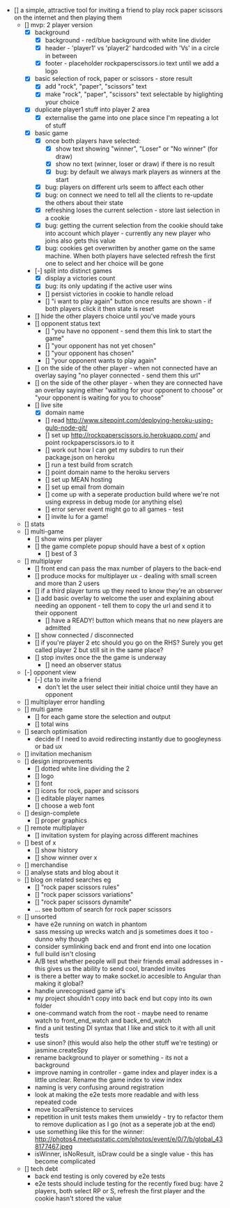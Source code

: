 - [] a simple, attractive tool for inviting a friend to play rock paper scissors on the internet and then playing them
	- [] mvp: 2 player version
		- [x] background
			- [x] background - red/blue background with white line divider
			- [x] header - 'player1' vs 'player2' hardcoded with 'Vs' in a circle in between
			- [x] footer - placeholder rockpaperscissors.io text until we add a logo
		- [x] basic selection of rock, paper or scissors - store result
			- [x] add "rock", "paper", "scissors" text
			- [x] make "rock", "paper", "scissors" text selectable by higlighting your choice
		- [x] duplicate player1 stuff into player 2 area
			- [x] externalise the game into one place since I'm repeating a lot of stuff
		- [x] basic game
			- [x] once both players have selected:
				- [x] show text showing "winner", "Loser" or "No winner" (for draw)
				- [x] show no text (winner, loser or draw) if there is no result
				- [x] bug: by default we always mark players as winners at the start
			- [x] bug: players on different urls seem to affect each other
			- [x] bug: on connect we need to tell all the clients to re-update the others about their state
			- [x] refreshing loses the current selection - store last selection in a cookie
			- [x] bug: getting the current selection from the cookie should take into account which player - currently any new player who joins also gets this value
			- [x] bug: cookies get overwritten by another game on the same machine. When both players have selected refresh the first one to select and her choice will be gone
		- [-] split into distinct games
			- [x] display a victories count
			- [x] bug: its only updating if the active user wins
			- [] persist victories in cookie to handle reload
			- [] "i want to play again" button once results are shown - if both players click it then state is reset
		- [] hide the other players choice until you've made yours
		- [] opponent status text
			- [] "you have no opponent - send them this link to start the game"
			- [] "your opponent has not yet chosen"
			- [] "your opponent has chosen"
			- [] "your opponent wants to play again"
		- [] on the side of the other player - when not connected have an overlay saying "no player connected - send them this url"
		- [] on the side of the other player - when they are connected have an overlay saying either "waiting for your opponent to choose" or "your opponent is waiting for you to choose"
		- [] live site
			- [x] domain name
			- [] read http://www.sitepoint.com/deploying-heroku-using-gulp-node-git/
			- [] set up http://rockpaperscissors.io.herokuapp.com/ and point rockpaperscissors.io to it
			- [] work out how I can get my subdirs to run their package.json on heroku
			- [] run a test build from scratch
			- [] point domain name to the heroku servers
			- [] set up MEAN hosting
			- [] set up email from domain
			- [] come up with a seperate production build where we're not using express in debug mode (or anything else)
			- [] error server event might go to all games - test
			- [] invite lu for a game!
	- [] stats
	- [] multi-game
		- [] show wins per player
		- [] the game complete popup should have a best of x option
			- [] best of 3
	- [] multiplayer
		- [] front end can pass the max number of players to the back-end
		- [] produce mocks for multiplayer ux - dealing with small screen and more than 2 users
		- [] if a third player turns up they need to know they're an observer
		- [] add basic overlay to welcome the user and explaining about needing an opponent - tell them to copy the url and send it to their opponent
			- [] have a READY! button which means that no new players are admitted
		- [] show connected / disconnected
		- [] if you're player 2 etc should you go on the RHS? Surely you get called player 2 but still sit in the same place?
		- [] stop invites once the the game is underway
			- [] need an observer status
	- [-] opponent view
		- [-] cta to invite a friend
			- don't let the user select their initial choice until they have an opponent
	- [] multiplayer error handling
	- [] multi game
		- [] for each game store the selection and output
		- [] total wins
	- [] search optimisation
		- decide if I need to avoid redirecting instantly due to googleyness or bad ux
	- [] invitation mechanism
	- [] design improvements
		- [] dotted white line dividing the 2
		- [] logo
		- [] font
		- [] icons for rock, paper and scissors
		- [] editable player names
		- [] choose a web font
	- [] design-complete
		- [] proper graphics
	- [] remote multiplayer
		- [] invitation system for playing across different machines
	- [] best of x
		- [] show history
		- [] show winner over x
	- [] merchandise
	- [] analyse stats and blog about it
	- [] blog on related searches eg
		- [] "rock paper scissors rules"
		- [] "rock paper scissors variations"
		- [] "rock paper scissors dynamite"
		- ... see bottom of search for rock paper scissors
	- [] unsorted
		- have e2e running on watch in phantom
		- sass messing up wrecks watch and js sometimes does it too - dunno why though
		- consider symlinking back end and front end into one location
		- full build isn't closing
		- A/B test whether people will put their friends email addresses in - this gives us the ability to send cool, branded invites
		- is there a better way to make socket.io accesible to Angular than making it global?
		- handle unrecognised game id's
		- my project shouldn't copy into back end but copy into its own folder
		- one-command watch from the root - maybe need to rename watch to front_end_watch and back_end_watch
		- find a unit testing DI syntax that I like and stick to it with all unit tests
		- use sinon? (this would also help the other stuff we're testing) or jasmine.createSpy
		- rename background to player or something - its not a background
		- improve naming in controller - game index and player index is a little unclear. Rename the game index to view index
		- naming is very confusing around registration
		- look at making the e2e tests more readable and with less repeated code
		- move localPersistence to services
		- repetition in unit tests makes them unwieldy - try to refactor them to remove duplication as I go (not as a seperate job at the end)
		- use something like this for the winner: http://photos4.meetupstatic.com/photos/event/e/0/7/b/global_438177467.jpeg
		- isWinner, isNoResult, isDraw could be a single value - this has become complicated
	- [] tech debt
		- back end testing is only covered by e2e tests
		- e2e tests should include testing for the recently fixed bug: have 2 players, both select RP or S, refresh the first player and the cookie hasn't stored the value
